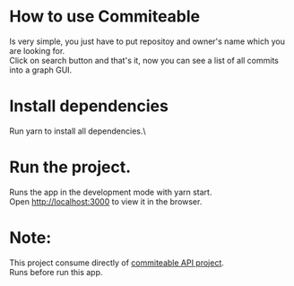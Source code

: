 # How to use Commiteable

Is very simple, you just have to put repositoy and owner's name which you are looking for.\
 Click on search button and that's it, now you can see a list of all commits into a graph GUI.

# Install dependencies

Run yarn to install all dependencies.\

# Run the project.

Runs the app in the development mode with yarn start.\
 Open [http://localhost:3000](http://localhost:3000) to view it in the browser.

# Note:

This project consume directly of [commiteable API project](https://github.com/robertmedinasb/commiteable).\
Runs before run this app.

